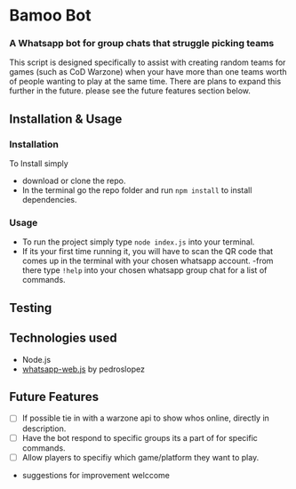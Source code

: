 # Bamoo Bot
### A Whatsapp bot for group chats that struggle picking teams
This script is designed specifically to assist with creating random teams for games (such as CoD Warzone) when your have more than one teams worth of people wanting to play at the same time. There are plans to expand this further in the future. please see the future features section below.

## Installation & Usage

### Installation 
To Install simply 
- download or clone the repo.
- In the terminal go the repo folder and run ```npm install``` to install dependencies.
### Usage
- To run the project simply type ```node index.js``` into your terminal.
- If its your first time running it, you will have to scan the QR code that comes up in the terminal with your chosen whatsapp account.
-from there type ```!help``` into your chosen whatsapp group chat for a list of commands.
## Testing


## Technologies used
- Node.js
- [whatsapp-web.js](https://github.com/pedroslopez/whatsapp-web.js/) by pedroslopez


## Future Features
- [ ] If possible tie in with a warzone api to show whos online, directly in description.
- [ ] Have the bot respond to specific groups its a part of for specific commands.
- [ ] Allow players to specifiy which game/platform they want to play.
- suggestions for improvement welccome

